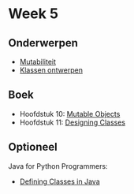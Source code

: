 # Week 5

## Onderwerpen

-   [Mutabiliteit](/topics/5a_mutable_klassen_en_objecten)
-   [Klassen ontwerpen](/topics/5b_klassen_ontwerpen)


## Boek

-   Hoofdstuk 10: [Mutable Objects](https://books.trinket.io/thinkjava2/chapter10.html)
-   Hoofdstuk 11: [Designing Classes](https://books.trinket.io/thinkjava2/chapter11.html)

## Optioneel

Java for Python Programmers:

-   [Defining Classes in Java](https://runestone.academy/runestone/books/published/java4python/Java4Python/definingclasses.html)
